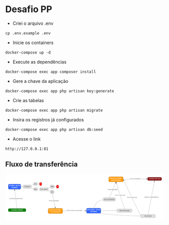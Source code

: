 # Desafio PP

- Criei o arquivo .env
```
cp .env.example .env
```

- Inicie os containers
```
docker-compose up -d
```

- Execute as dependências
```
docker-compose exec app composer install
```

- Gere a chave da aplicação
```
docker-compose exec app php artisan key:generate
```

- Crie as tabelas
```
docker-compose exec app php artisan migrate
```

- Insira os registros já configurados
```
docker-compose exec app php artisan db:seed
```

- Acesse o link
```
http://127.0.0.1:81
```

## Fluxo de transferência

![image](fluxo_de_transferencia.png)